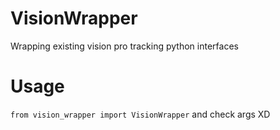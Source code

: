# VisionWrapper
Wrapping existing vision pro tracking python interfaces
# Usage
```from vision_wrapper import VisionWrapper```
and check args XD
